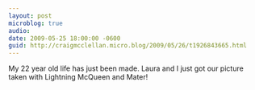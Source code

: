 ```yaml
---
layout: post
microblog: true
audio: 
date: 2009-05-25 18:00:00 -0600
guid: http://craigmcclellan.micro.blog/2009/05/26/t1926843665.html
---
```

My 22 year old life has just been made. Laura and I just got our picture taken with Lightning McQueen and Mater!
